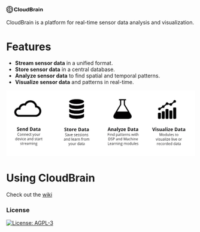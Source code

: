 <img src="https://raw.githubusercontent.com/cloudbrain/cloudbrain/master/docs/images/cb-logo-low-res.png" alt="Banner" style="width: 100px;"/>

CloudBrain is a platform for real-time sensor data analysis and visualization. 

# Features
- **Stream sensor data** in a unified format.
- **Store sensor data** in a central database.
- **Analyze sensor data** to find spatial and temporal patterns.
- **Visualize sensor data** and patterns in real-time.

![features](https://raw.githubusercontent.com/cloudbrain/cloudbrain/master/docs/images/features.png)

# Using CloudBrain
Check out the [wiki](https://github.com/cloudbrain/cloudbrain/wiki)

### License
[![License: AGPL-3](https://img.shields.io/badge/license-AGPL--3-blue.svg)](https://raw.githubusercontent.com/cloudbrain/cloudbrain/master/LICENSE.txt)